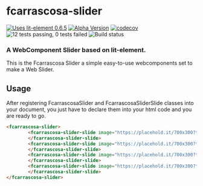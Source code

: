 # fcarrascosa-slider 
[![Uses lit-element 0.6.5](https://img.shields.io/badge/lit--element-%5E0.6.5-red.svg)](https://www.npmjs.com/package/@polymer/lit-element)
[![Alpha Version](https://img.shields.io/badge/version-0.2.0a-blue.svg)](https://www.npmjs.com/package/@polymer/lit-element)
[![codecov](https://codecov.io/gh/fcarrascosa/fcarrascosa-slider/branch/master/graph/badge.svg)](https://codecov.io/gh/fcarrascosa/fcarrascosa-slider)
![12 tests passing, 0 tests failed](https://img.shields.io/badge/tests-15%E2%9C%94%20%7C%20%E2%9C%980-green.svg)
![Build status](https://travis-ci.org/fcarrascosa/fcarrascosa-slider.svg?branch=master)
### A WebComponent Slider based on lit-element.

This is the Fcarrascosa Slider a simple easy-to-use webcomponents set to make a Web Slider.

## Usage

After registering FcarrascosaSlider and FcarrascosaSliderSlide classes into your document, you just have to declare 
them into your html code and you are ready to go.

```html
<fcarrascosa-slider>
        <fcarrascosa-slider-slide image="https://placehold.it/700x300?text=Image+1" caption="IMAGE 1 CAPTION">
        </fcarrascosa-slider-slide>
        <fcarrascosa-slider-slide image="https://placehold.it/700x300?text=Image+2">
        </fcarrascosa-slider-slide>
        <fcarrascosa-slider-slide image="https://placehold.it/700x300?text=Image+3">
        </fcarrascosa-slider-slide>
        <fcarrascosa-slider-slide image="https://placehold.it/700x300?text=Image+4">
        </fcarrascosa-slider-slide>
</fcarrascosa-slider>
```
